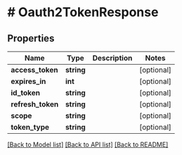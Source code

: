 # # Oauth2TokenResponse

## Properties

Name | Type | Description | Notes
------------ | ------------- | ------------- | -------------
**access_token** | **string** |  | [optional]
**expires_in** | **int** |  | [optional]
**id_token** | **string** |  | [optional]
**refresh_token** | **string** |  | [optional]
**scope** | **string** |  | [optional]
**token_type** | **string** |  | [optional]

[[Back to Model list]](../../README.md#models) [[Back to API list]](../../README.md#endpoints) [[Back to README]](../../README.md)

